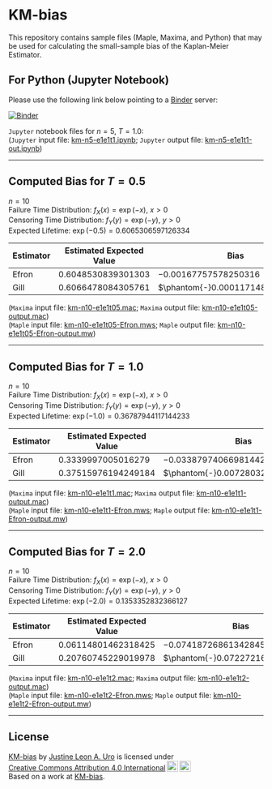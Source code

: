 # KM-bias

This repository contains sample files (Maple, Maxima, and Python) that may be used for calculating the small-sample bias of the Kaplan-Meier Estimator. 

## For Python (Jupyter Notebook)
Please use the following link below pointing to a [Binder](https://mybinder.org) server:  

[![Binder](https://mybinder.org/badge_logo.svg)](https://mybinder.org/v2/gh/justineuro/KM-bias/9e36a2b2b553672faabffa341ff810520907672d?urlpath=lab%2Ftree%2Fkm-n5-e1e1t1.ipynb)
  
`Jupyter` notebook files for $`n=5,\ T=1.0`$:  
(`Jupyter` input file: [km-n5-e1e1t1.ipynb](./km-n5-e1e1t1.ipynb); `Jupyter` output file:  [km-n5-e1e1t1-out.ipynb](./km-n5-e1e1t1-out.ipynb))  

---

## Computed Bias for $`T = 0.5`$
$`n = 10`$  
Failure Time Distribution: $`f_X(x) = \exp(-x),\ x>0`$  
Censoring Time Distribution: $`f_Y(y) = \exp(-y),\ y>0`$  
Expected Lifetime: $`\exp(-0.5) = 0.6065306597126334 `$ 

Estimator | Estimated Expected Value | Bias
---|---|---
Efron | $` 0.6048530839301303`$ | $`-0.00167757578250316`$
Gill | $`0.6066478084305761`$ | $`\phantom{-}0.00011714871794266`$

(`Maxima` input file: [km-n10-e1e1t05.mac](./km-n10-e1e1t05.mac); `Maxima` output file:  [km-n10-e1e1t05-output.mac](./km-n10-e1e1t05-output.mac))  
(`Maple` input file: [km-n10-e1e1t05-Efron.mws](./km-n10-e1e1t05-Efron.mws); `Maple` output file:  [km-n10-e1e1t05-Efron-output.mw](./km-n10-e1e1t05-Efron-out.mw))  

---

## Computed Bias for $`T = 1.0`$
$`n = 10`$  
Failure Time Distribution: $`f_X(x) = \exp(-x),\ x>0`$  
Censoring Time Distribution: $`f_Y(y) = \exp(-y),\ y>0`$  
Expected Lifetime: $`\exp(-1.0) = 0.36787944117144233 `$ 

Estimator | Estimated Expected Value | Bias
---|---|---
Efron | $` 0.3339997005016279`$ | $`-0.03387974066981442`$
Gill | $`0.37515976194249184`$ | $`\phantom{-}0.007280320771049509`$
  
(`Maxima` input file: [km-n10-e1e1t1.mac](./km-n10-e1e1t1.mac); `Maxima` output file:  [km-n10-e1e1t1-output.mac](./km-n10-e1e1t1-output.mac))  
(`Maple` input file: [km-n10-e1e1t1-Efron.mws](./km-n10-e1e1t1-Efron.mws); `Maple` output file:  [km-n10-e1e1t1-Efron-output.mw](./km-n10-e1e1t1-Efron-out.mw))  

---

## Computed Bias for $`T = 2.0`$
$`n = 10`$  
Failure Time Distribution: $`f_X(x) = \exp(-x),\ x>0`$  
Censoring Time Distribution: $`f_Y(y) = \exp(-y),\ y>0`$  
Expected Lifetime: $`\exp(-2.0) = 0.1353352832366127 `$ 

Estimator | Estimated Expected Value | Bias
---|---|---
Efron | $` 0.06114801462318425`$ | $`-0.07418726861342845`$
Gill | $`0.20760745229019978`$ | $`\phantom{-}0.07227216905358708`$
  
(`Maxima` input file: [km-n10-e1e1t2.mac](./km-n10-e1e1t2.mac); `Maxima` output file:  [km-n10-e1e1t2-output.mac](./km-n10-e1e1t2-output.mac))  
(`Maple` input file: [km-n10-e1e1t2-Efron.mws](./km-n10-e1e1t2-Efron.mws); `Maple` output file:  [km-n10-e1e1t2-Efron-output.mw](./km-n10-e1e1t2-Efron-out.mw))  

---

## License
<p xmlns:cc="http://creativecommons.org/ns#" xmlns:dct="http://purl.org/dc/terms/">
<a property="dct:title" rel="cc:attributionURL" href="https://github.com/justineuro/KM-bias">KM-bias</a> by <a rel="cc:attributionURL dct:creator" property="cc:attributionName" href="https://justineuro.github.io/">Justine Leon A. Uro</a> is licensed under <a href="https://creativecommons.org/licenses/by/4.0/?ref=chooser-v1" target="_blank" rel="license noopener noreferrer" style="display:inline-block;">Creative Commons Attribution 4.0 International<img src="https://mirrors.creativecommons.org/presskit/icons/cc.svg?ref=chooser-v1" style="height:22px!important;margin-left:3px;vertical-align:text-bottom;"/><img src="https://mirrors.creativecommons.org/presskit/icons/by.svg?ref=chooser-v1" style="height:22px!important;margin-left:3px;vertical-align:text-bottom;"/></a><br/>Based on a work at <a xmlns:dct="http://purl.org/dc/terms/" href="https://github.com/justineuro/KM-bias" rel="dct:source">KM-bias</a>.
</p>